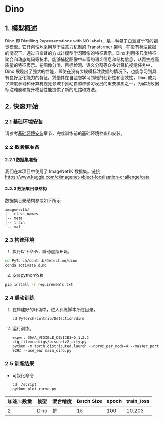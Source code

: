 # Dino

## 1. 模型概述
Dino 即 Distilling Representations with NO labels，是一种基于自监督学习的视觉模型。它开创性地采用基于注意力机制的 Transformer 架构，在没有标注数据的情况下，通过自监督的方式让模型学习图像的特征表示。Dino 利用多尺度特征聚合和动态掩码等技术，能够捕捉图像中丰富的语义信息和结构信息，从而生成高质量的特征表示。在图像分类、目标检测、语义分割等众多计算机视觉任务中，Dino 展现出了强大的性能，即使在没有大规模标注数据的情况下，也能学习到具有良好泛化能力的特征。凭借其在自监督学习领域的创新性和高效性，Dino 成为了深度学习和计算机视觉领域中推动自监督学习发展的重要模型之一，为解决数据标注难题和提升模型性能提供了新的思路和方法。

## 2. 快速开始

### 2.1 基础环境安装

请参考[基础环境安装](../../../../doc/Environment.md)章节，完成训练前的基础环境检查和安装。


### 2.2 数据集准备
#### 2.2.1 数据集准备

我们在本项目中使用了 ImageNet1K 数据集。链接：https://www.kaggle.com/c/imagenet-object-localization-challenge/data

#### 2.2.2 数据集目录结构

数据集目录结构参考如下所示:

```
imagenet1k/
|-- class_names
|-- meta
|-- train
`-- val
```


### 2.3 构建环境

1. 执行以下命令，启动虚拟环境。
``` bash
cd PyTorch/contrib/Detection/dino
conda activate dino
```
2. 安装python依赖
``` bash
pip install -r requirements.txt
```

### 2.4 启动训练
1. 在构建好的环境中，进入训练脚本所在目录。
    ```
    cd PyTorch/contrib/Detection/dino
    ```

2. 运行训练。
    ```
    export SDAA_VISIBLE_DEVICES=0,1,2,3
    cfg_file=configs/bisenetv2_city.py
    python -m torch.distributed.launch --nproc_per_node=4 --master_port 9292 --use_env main_dino.py
    ```


### 2.5 训练结果

- 可视化命令
    ```
    cd ./script
    python plot_curve.py
    ```
| 加速卡数量 | 模型 | 混合精度 | Batch Size | epoch | train_loss |
| --- | --- | --- | --- | --- | --- |
| 2 | Dino | 是 | 16 | 100 | 10.203 |
